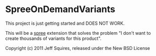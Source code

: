 SpreeOnDemandVariants
=====================

This project is just getting started and DOES NOT WORK.

This will be a [spree](http://spreecommerce.com) extension that solves the problem "I don't want to create thousands of variants for this product".

Copyright (c) 2011 Jeff Squires, released under the New BSD License
